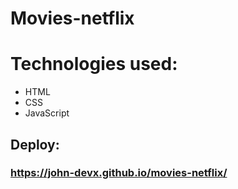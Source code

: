# Movies-netflix

# Technologies used:
<ul> 
<li>HTML</li>
<li>CSS</li>
<li>JavaScript</li>
</ul>

## Deploy:

### https://john-devx.github.io/movies-netflix/
